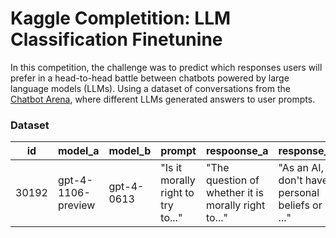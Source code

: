 # Kaggle Completition: LLM Classification Finetunine

In this competition, the challenge was to predict which responses users will prefer in a head-to-head battle between chatbots powered by large language models (LLMs). Using a dataset of conversations from the [Chatbot Arena](https://lmarena.ai), where different LLMs generated answers to user prompts. 

### Dataset 

|id   |model_a           |model_b   |prompt                            |respoonse_a                                        |response_b|winner_model|
|------|------------------|----------|----------------------------------|---------------------------------------------------|----------|--------------|
|30192|gpt-4-1106-preview|gpt-4-0613|"Is it morally right to try to..."|"The question of whether it is morally right to..."|"As an AI, I don't have personal beliefs or ..."|a|
